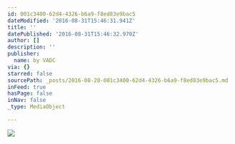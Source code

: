 ```yaml
---
id: 001c3400-62d4-4326-b6a9-f8ed83e9bac5
dateModified: '2016-08-31T15:46:31.941Z'
title: ''
datePublished: '2016-08-31T15:46:32.970Z'
author: []
description: ''
publisher:
  name: by VADC
via: {}
starred: false
sourcePath: _posts/2016-08-28-001c3400-62d4-4326-b6a9-f8ed83e9bac5.md
inFeed: true
hasPage: false
inNav: false
_type: MediaObject

---
```

![](https://the-grid-user-content.s3-us-west-2.amazonaws.com/2343ef1f-3004-417c-9514-756e5fb7a50d.jpg)